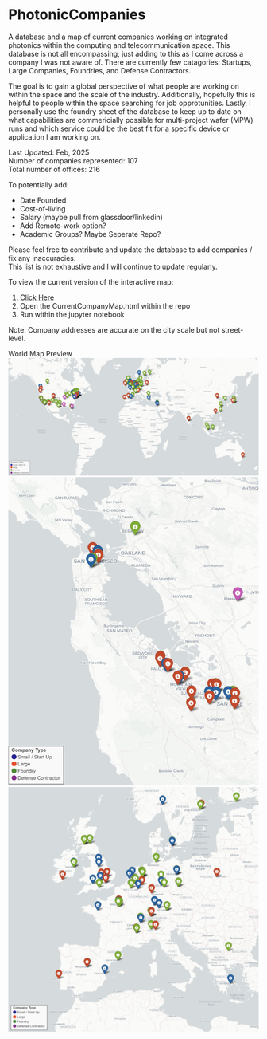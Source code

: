 # PhotonicCompanies
A database and a map of current companies working on integrated photonics within the computing and telecommunication space. This database is not all encompassing, just adding to this as I come across a company I was not aware of. There are currently few catagories: Startups, Large Companies, Foundries, and Defense Contractors. <br>

The goal is to gain a global perspective of what people are working on within the space and the scale of the industry. Additionally, hopefully this is helpful to people within the space searching for job opprotunities. Lastly, I personally use the foundry sheet of the database to keep up to date on what capabilities are commericially possible for multi-project wafer (MPW) runs and which service could be the best fit for a specific device or application I am working on.  <br>  

Last Updated: Feb, 2025 <br>
Number of companies represented:  107 <br>
Total number of offices:  216 <br>


To potentially add: <br>
- Date Founded <br>
- Cost-of-living <br>
- Salary (maybe pull from glassdoor/linkedin) <br>
- Add Remote-work option? <br>
- Academic Groups? Maybe Seperate Repo? <br>

Please feel free to contribute and update the database to add companies / fix any inaccuracies. <br>
This list is not exhaustive and I will continue to update regularly. <br> 

To view the current version of the interactive map: <br>
  1. [Click Here](https://ericcblow.github.io/PhotonicCompanies/CurrentCompanyMap.html) <br>
  2. Open the CurrentCompanyMap.html within the repo <br>
  3. Run within the jupyter notebook <br>


Note: Company addresses are accurate on the city scale but not street-level. <br>

World Map Preview <br>
![preview](preview_020525.jpg)
![SF](preview_thebay.jpg)
![euro](preview_euro.jpg)
